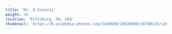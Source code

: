 ```yaml
---
title: 'Mr. D.Sivaraj'
weight: 44
location: 'Pittsburg, PA, USA'
thumbnail: 'https://0.academia-photos.com/3166689/18820090/18780115/s200_k.kalyanasundaram.jpg'
---
```

